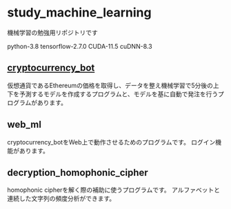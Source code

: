 # study_machine_learning

機械学習の勉強用リポジトリです

python-3.8
tensorflow-2.7.0
CUDA-11.5
cuDNN-8.3

## [cryptocurrency_bot](https://github.com/blancaile/study_machine_learning/tree/main/cryptocurrency_bot)

仮想通貨であるEthereumの価格を取得し、データを整え機械学習で5分後の上下を予測するモデルを作成するプログラムと、モデルを基に自動で発注を行うプログラムがあります。

## web_ml
cryptocurrency_botをWeb上で動作させるためのプログラムです。
ログイン機能があります。

## decryption_homophonic_cipher
homophonic cipherを解く際の補助に使うプログラムです。
アルファベットと連続した文字列の頻度分析ができます。
